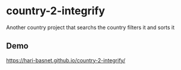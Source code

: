 # country-2-integrify

Another country project that searchs the country filters it and sorts it

## Demo

https://hari-basnet.github.io/country-2-integrify/
